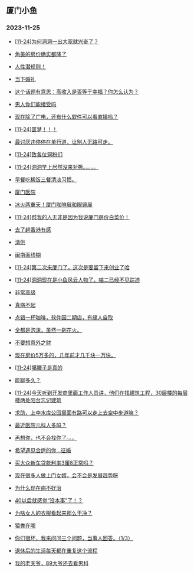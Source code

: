 ## 厦门小鱼 
### 2023-11-25

+ [[11-24]为何洞洞一出大家就兴奋了？](http://bbs.xmfish.com/read-htm-tid-18110660.html)

+ [角美的房价确实都降了](http://bbs.xmfish.com/read-htm-tid-18110669.html)

+ [人性潜规则！](http://bbs.xmfish.com/read-htm-tid-18110610.html)

+ [当下婚礼](http://bbs.xmfish.com/read-htm-tid-18110654.html)

+ [这个话题有意思：高收入是否等于幸福？你怎么认为？](http://bbs.xmfish.com/read-htm-tid-18110668.html)

+ [男人你们能接受吗](http://bbs.xmfish.com/read-htm-tid-18110944.html)

+ [现在除了广电，还有什么软件可以看直播吗？](http://bbs.xmfish.com/read-htm-tid-18110623.html)

+ [[11-24]噩梦！！！](http://bbs.xmfish.com/read-htm-tid-18110854.html)

+ [最讨厌违停停在单行道，让别人无路可走。](http://bbs.xmfish.com/read-htm-tid-18110760.html)

+ [[11-24]致各位洞粉们](http://bbs.xmfish.com/read-htm-tid-18110655.html)

+ [[11-24]洞洞早上居然没来对撕。。。。。](http://bbs.xmfish.com/read-htm-tid-18110790.html)

+ [早餐吃稀饭三餐清淡习惯。](http://bbs.xmfish.com/read-htm-tid-18110661.html)

+ [厦门医院](http://bbs.xmfish.com/read-htm-tid-18110817.html)

+ [冰火两重天！厦门咖啡展和眼镜展](http://bbs.xmfish.com/read-htm-tid-18110921.html)

+ [[11-24]怼我的人无非是因为我说厦门房价白菜价！](http://bbs.xmfish.com/read-htm-tid-18111000.html)

+ [去了趟香港有感](http://bbs.xmfish.com/read-htm-tid-18111027.html)

+ [清供](http://bbs.xmfish.com/read-htm-tid-18110836.html)

+ [闽南面线糊](http://bbs.xmfish.com/read-htm-tid-18110763.html)

+ [[11-24]第二次来厦门了，这次是要留下来创业了哈](http://bbs.xmfish.com/read-htm-tid-18110990.html)

+ [[11-24]洞洞现在是小鱼风云人物了，喵二已经不见踪迹](http://bbs.xmfish.com/read-htm-tid-18110918.html)

+ [非常高级](http://bbs.xmfish.com/read-htm-tid-18110953.html)

+ [真病不起](http://bbs.xmfish.com/read-htm-tid-18111049.html)

+ [点错一杯咖啡，软件园二期店，有缘人自取](http://bbs.xmfish.com/read-htm-tid-18110958.html)

+ [全都是泡沫，虽然一刹花火。](http://bbs.xmfish.com/read-htm-tid-18111119.html)

+ [不要想意外之财](http://bbs.xmfish.com/read-htm-tid-18111036.html)

+ [现在房价5万多的，几年前才几千块一万块。](http://bbs.xmfish.com/read-htm-tid-18111138.html)

+ [[11-24]噶腰子是真的](http://bbs.xmfish.com/read-htm-tid-18111094.html)

+ [能聊多久？](http://bbs.xmfish.com/read-htm-tid-18111057.html)

+ [[11-24]今天听到开发商里面工作人员讲，他们在找建筑工程，30层楼的每层楼两处阳台忘记建筑](http://bbs.xmfish.com/read-htm-tid-18111084.html)

+ [求助，上李水库公园里面有路可以走上去空中步道嘛？](http://bbs.xmfish.com/read-htm-tid-18111099.html)

+ [最近医院儿科人多吗？](http://bbs.xmfish.com/read-htm-tid-18111029.html)

+ [再想你，也不会找你了。。。](http://bbs.xmfish.com/read-htm-tid-18111143.html)

+ [希望遇见合适的你…征婚](http://bbs.xmfish.com/read-htm-tid-18111086.html)

+ [买大众新车贷款利率3厘8正常吗？](http://bbs.xmfish.com/read-htm-tid-18111111.html)

+ [现在很多人做上门女婿，会不会是发展趋势呀](http://bbs.xmfish.com/read-htm-tid-18111298.html)

+ [为什么现在病不好治](http://bbs.xmfish.com/read-htm-tid-18111297.html)

+ [40以后就感觉“没本事”了！？](http://bbs.xmfish.com/read-htm-tid-18111333.html)

+ [为啥女人的衣服看起来那么干净？](http://bbs.xmfish.com/read-htm-tid-18111158.html)

+ [猿粪在哪](http://bbs.xmfish.com/read-htm-tid-18111136.html)

+ [你们很坏，我来问问三个问题，当事人回答。（1/3）](http://bbs.xmfish.com/read-htm-tid-18111259.html)

+ [退休后的生活每天都在重复这个流程](http://bbs.xmfish.com/read-htm-tid-18111327.html)

+ [我的老天爷，89大爷还去看男科](http://bbs.xmfish.com/read-htm-tid-18111330.html)


